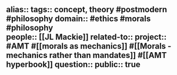 alias::
tags:: concept, theory #postmodern #philosophy 
domain:: #ethics #morals #philosophy  
people:: [[JL Mackie]] 
related-to::
project:: #AMT #[[morals as mechanics]] #[[Morals - mechanics rather than mandates]] #[[AMT hyperbook]] 
question::
public:: true
-